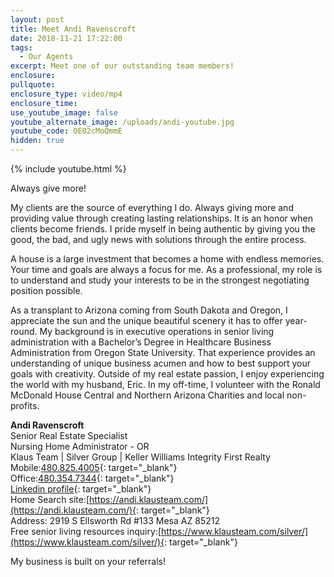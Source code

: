 ```yaml
---
layout: post
title: Meet Andi Ravenscroft
date: 2018-11-21 17:22:00
tags:
  - Our Agents
excerpt: Meet one of our outstanding team members!
enclosure:
pullquote:
enclosure_type: video/mp4
enclosure_time:
use_youtube_image: false
youtube_alternate_image: /uploads/andi-youtube.jpg
youtube_code: OE02cMoQmmE
hidden: true
---
```


{% include youtube.html %}

Always give more!

My clients are the source of everything I do. Always giving more and providing value through creating lasting relationships. It is an honor when clients become friends. I pride myself in being authentic by giving you the good, the bad, and ugly news with solutions through the entire process.

A house is a large investment that becomes a home with endless memories. Your time and goals are always a focus for me. As a professional, my role is to understand and study your interests to be in the strongest negotiating position possible.  

As a transplant to Arizona coming from South Dakota and Oregon, I appreciate the sun and the unique beautiful scenery it has to offer year-round. My background is in executive operations in senior living administration with a Bachelor’s Degree in Healthcare Business Administration from Oregon State University. That experience provides an understanding of unique business acumen and how to best support your goals with creativity. Outside of my real estate passion, I enjoy experiencing the world with my husband, Eric. In my off-time, I volunteer with the Ronald McDonald House Central and Northern Arizona Charities and local non-profits.

**Andi Ravenscroft**<br>Senior Real Estate Specialist<br>Nursing Home Administrator - OR<br>Klaus Team | Silver Group | Keller Williams Integrity First Realty<br>Mobile:[480.825.4005](tel:480-825-4005){: target="_blank"}<br>Office:[480.354.7344](tel:480-354-7344){: target="_blank"}<br>[Linkedin profile](https://www.linkedin.com/in/andi-ravenscroft-291b4466/){: target="_blank"}<br>Home Search site:[https://andi.klausteam.com/](https://andi.klausteam.com/){: target="_blank"}<br>Address: 2919 S Ellsworth Rd #133 Mesa AZ 85212<br>Free senior living resources inquiry:[https://www.klausteam.com/silver/](https://www.klausteam.com/silver/){: target="_blank"}<br>

My business is built on your referrals!